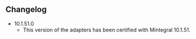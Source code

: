 ## Changelog
  * 10.1.51.0
    * This version of the adapters has been certified with Mintegral 10.1.51.
